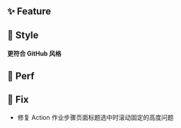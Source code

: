 ## ✨ Feature

## 🌈 Style

#### 更符合 GitHub 风格

## 🎈 Perf

## 🐞 Fix

- 修复 Action 作业步骤页面标题选中时滚动固定的高度问题
